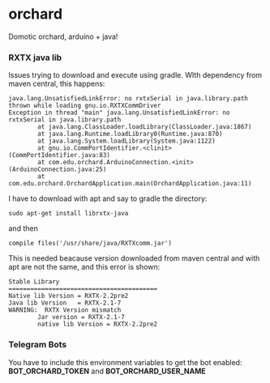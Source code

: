 # orchard
Domotic orchard, arduino + java!

### RXTX java lib

Issues trying to download and execute using gradle. WIth dependency from maven central, this happens:

```
java.lang.UnsatisfiedLinkError: no rxtxSerial in java.library.path thrown while loading gnu.io.RXTXCommDriver
Exception in thread "main" java.lang.UnsatisfiedLinkError: no rxtxSerial in java.library.path
        at java.lang.ClassLoader.loadLibrary(ClassLoader.java:1867)
        at java.lang.Runtime.loadLibrary0(Runtime.java:870)
        at java.lang.System.loadLibrary(System.java:1122)
        at gnu.io.CommPortIdentifier.<clinit>(CommPortIdentifier.java:83)
        at com.edu.orchard.ArduinoConnection.<init>(ArduinoConnection.java:25)
        at com.edu.orchard.OrchardApplication.main(OrchardApplication.java:11)
```
I have to download with apt and say to gradle the directory:

```
sudo apt-get install librxtx-java
```
and then 

```
compile files('/usr/share/java/RXTXcomm.jar')
```
This is needed beacause version downloaded from maven central and with apt are not the same, and this error is shown:

```
Stable Library
=========================================
Native lib Version = RXTX-2.2pre2
Java lib Version   = RXTX-2.1-7
WARNING:  RXTX Version mismatch
        Jar version = RXTX-2.1-7
        native lib Version = RXTX-2.2pre2

```
### Telegram Bots

You have to include this environment variables to get the bot enabled:
__BOT_ORCHARD_TOKEN__ and __BOT_ORCHARD_USER_NAME__